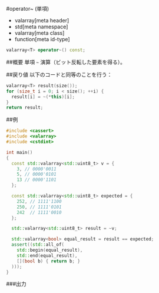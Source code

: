 #operator~ (単項)
* valarray[meta header]
* std[meta namespace]
* valarray[meta class]
* function[meta id-type]

```cpp
valarray<T> operator~() const;
```

##概要
単項 `~` 演算（ビット反転した要素を得る）。


##戻り値
以下のコードと同等のことを行う：

```cpp
valarray<T> result(size());
for (size_t i = 0; i < size(); ++i) {
  result[i] = ~(*this)[i];
}
return result;
```


##例
```cpp
#include <cassert>
#include <valarray>
#include <cstdint>

int main()
{
  const std::valarray<std::uint8_t> v = {
    3, // 0000'0011
    5, // 0000'0101
    13 // 0000'1101
  };

  const std::valarray<std::uint8_t> expected = {
    252, // 1111'1100
    250, // 1111'0101
    242  // 1111'0010
  };

  std::valarray<std::uint8_t> result = ~v;

  std::valarray<bool> equal_result = result == expected;
  assert((std::all_of(
    std::begin(equal_result),
    std::end(equal_result),
    [](bool b) { return b; }
  )));
}
```

###出力
```
```


